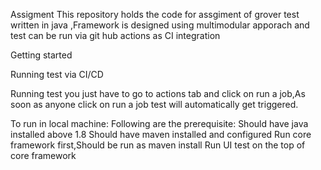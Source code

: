 Assigment
This repository holds the code for assgiment of grover test written in java ,Framework is designed using multimodular  apporach and test can be run via git hub actions as CI integration 


Getting started

Running test via CI/CD

Running test you just have to go to actions tab and click on run a job,As soon as anyone click on run a job test will automatically get triggered.

To run in local machine:
Following are the prerequisite:
Should have java installed above 1.8 
Should have maven installed and configured
Run core framework first,Should be run as maven install 
Run UI test on the top of core framework
